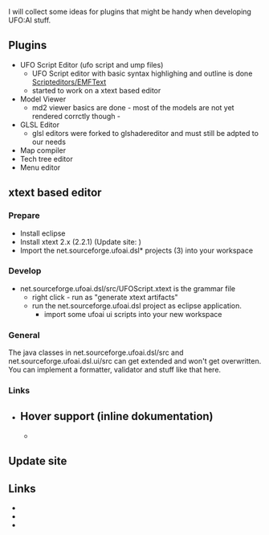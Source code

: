 I will collect some ideas for plugins that might be handy when
developing UFO:AI stuff.

## Plugins

- UFO Script Editor (ufo script and ump files)
  - UFO Script editor with basic syntax highlighing and outline is done
    [Scripteditors/EMFText‎](Scripteditors/EMFText‎ "wikilink")
  - started to work on a xtext based editor
- Model Viewer
  - md2 viewer basics are done - most of the models are not yet rendered
    corrctly though -
- GLSL Editor
  - glsl editors were forked to glshadereditor and must still be adpted
    to our needs
- Map compiler
- Tech tree editor
- Menu editor

## xtext based editor

### Prepare

- Install eclipse
- Install xtext 2.x (2.2.1) (Update site: )
- Import the net.sourceforge.ufoai.dsl\* projects (3) into your
  workspace

### Develop

- net.sourceforge.ufoai.dsl/src/UFOScript.xtext is the grammar file
  - right click - run as "generate xtext artifacts"
  - run the net.sourceforge.ufoai.dsl project as eclipse application.
    - import some ufoai ui scripts into your new workspace

### General

The java classes in net.sourceforge.ufoai.dsl/src and
net.sourceforge.ufoai.dsl.ui/src can get extended and won't get
overwritten. You can implement a formatter, validator and stuff like
that here.

### Links

- Hover support (inline dokumentation)
  -

  -

## Update site

## Links

-

-

-